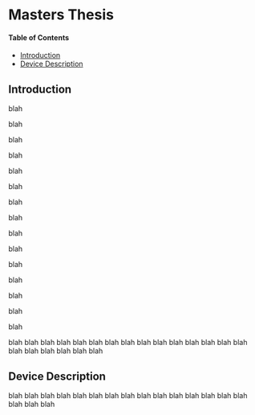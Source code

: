 # Masters Thesis

#### Table of Contents
- [Introduction](#introduction)
- [Device Description](#device-description)

## Introduction
blah

blah

blah

blah

blah

blah

blah

blah

blah

blah

blah

blah

blah

blah

blah

blah
blah
blah
blah
blah
blah
blah
blah
blah
blah
blah
blah
blah
blah
blah
blah
blah
blah
blah
blah
blah

## Device Description
blah
blah
blah
blah
blah
blah
blah
blah
blah
blah
blah
blah
blah
blah
blah
blah
blah
blah
